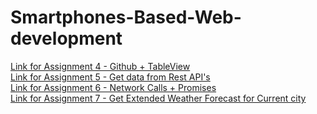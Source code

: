 # Smartphones-Based-Web-development
[Link for Assignment 4 - Github + TableView](https://github.com/sahanadarsh/Smartphones-Based-Web-development/tree/main/TableViewXib)\
[Link for Assignment 5 - Get data from Rest API's](https://github.com/sahanadarsh/Smartphones-Based-Web-development/tree/main/NewsTableViewXib)\
[Link for Assignment 6 - Network Calls + Promises](https://github.com/sahanadarsh/Smartphones-Based-Web-development/tree/main/CommoditiesTableView)\
[Link for Assignment 7 - Get Extended Weather Forecast for Current city](https://github.com/sahanadarsh/Smartphones-Based-Web-development/tree/main/WeatherApp)
